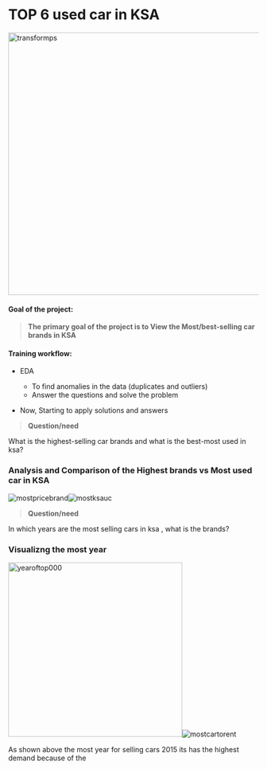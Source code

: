 # TOP 6 used car in KSA
<img width="527" alt="transformps" src="https://user-images.githubusercontent.com/75619142/142140458-e3bd043e-a8a0-438d-b779-a64cb8a24b27.png">


#### Goal of the project:

>**The primary goal of the project is to View the Most/best-selling car brands in KSA**

#### Training workflow:
* EDA
   +   To find anomalies in the data (duplicates and outliers)
   +   Answer the questions and solve the problem

* Now, Starting to apply solutions and answers

>**Question/need**
 
 
 What is the highest-selling car brands and what is the best-most used in ksa? 


### Analysis and Comparison of the Highest brands vs Most used car in KSA

![mostpricebrand](https://user-images.githubusercontent.com/75619142/142259570-dfe0a0fe-9179-445c-86cb-f173bd642d00.png)![mostksauc](https://user-images.githubusercontent.com/75619142/142259587-6614a0e9-a03a-4ba1-b661-8aa8fa9ceac2.png)


>**Question/need**

 In which years are the most selling cars in ksa , what is the brands? 

### Visualizng the most year 
<img width="350" alt="yearoftop000" src="https://user-images.githubusercontent.com/75619142/142143171-e63aa472-caa2-496c-8645-3173cdae17df.png">![mostcartorent](https://user-images.githubusercontent.com/75619142/142169107-5281cfa2-2860-442c-97ec-cbf91c839518.png)

As shown above the most year for selling cars 2015 its has the highest demand because of the 

